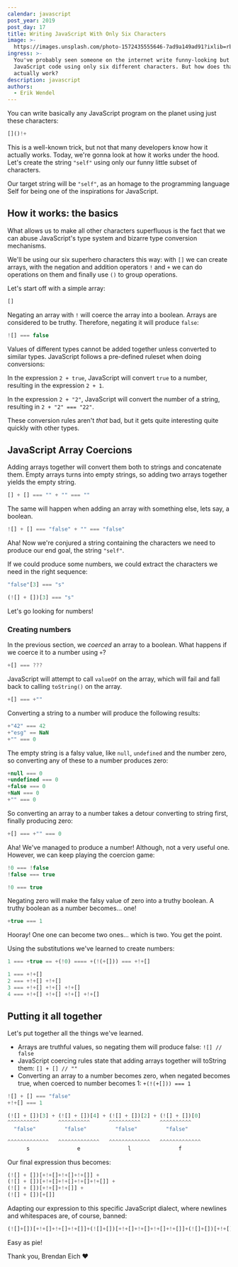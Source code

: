 ```yaml
---
calendar: javascript
post_year: 2019
post_day: 17
title: Writing JavaScript With Only Six Characters
image: >-
  https://images.unsplash.com/photo-1572435555646-7ad9a149ad91?ixlib=rb-1.2.1&ixid=eyJhcHBfaWQiOjEyMDd9&auto=format&fit=crop&w=2250&q=80
ingress: >-
  You've probably seen someone on the internet write funny-looking but runnable
  JavaScript code using only six different characters. But how does that
  actually work?
description: javascript
authors:
  - Erik Wendel
---
```


You can write basically any JavaScript program on the planet using just these characters:

```js
[]()!+
```

This is a well-known trick, but not that many developers know how it actually works. Today, we're gonna look at how it works under the hood. Let's create the string `"self"` using only our funny little subset of characters.

Our target string will be `"self"`, as an homage to the programming language Self for being one of the inspirations for JavaScript.

## How it works: the basics

What allows us to make all other characters superfluous is the fact that we can abuse JavaScript's type system and bizarre type conversion mechanisms.

We'll be using our six superhero characters this way: with `[]` we can create arrays, with the negation and addition operators `!` and `+` we can do operations on them and finally use `()` to group operations.


Let's start off with a simple array:

```js
[]
```

Negating an array with `!` will coerce the array into a boolean. Arrays are considered to be truthy. Therefore, negating it will produce `false`:

```js
![] === false
```

Values of different types cannot be added together unless converted to similar types. JavaScript follows a pre-defined ruleset when doing conversions:

In the expression `2 + true`, JavaScript will convert `true` to a number, resulting in the expression `2 + 1`.

In the expression `2 + "2"`, JavaScript will convert the number of a string, resulting in `2 + "2" === "22"`.

These conversion rules aren't _that_ bad, but it gets quite interesting quite quickly with other types.

## JavaScript Array Coercions

Adding arrays together will convert them both to strings and concatenate them. Empty arrays turns into empty strings, so adding two arrays together yields the empty string.

```js
[] + [] === "" + "" === ""
```

The same will happen when adding an array with something else, lets say, a boolean.

```js
![] + [] === "false" + "" === "false"
```

Aha! Now we're conjured a string containing the characters we need to produce our end goal, the string `"self"`.

If we could produce some numbers, we could extract the characters we need in the right sequence:


```js
"false"[3] === "s"

(![] + [])[3] === "s"
```

Let's go looking for numbers!

### Creating numbers

In the previous section, we _coerced_ an array to a boolean.
What happens if we coerce it to a number using `+`?

```js
+[] === ???
```

JavaScript will attempt to call `valueOf` on the array, which will fail and fall back to calling `toString()` on the array.

```js
+[] === +""
```

Converting a string to a number will produce the following results:

```js
+"42" === 42
+"esg" == NaN
+"" === 0
```

The empty string is a falsy value, like `null`, `undefined` and the number zero, so converting any of these to a number produces zero:

```js
+null === 0
+undefined === 0
+false === 0
+NaN === 0
+"" === 0
```
So converting an array to a number takes a detour converting to string first, finally producing zero:

```js
+[] === +"" === 0
```

Aha! We've managed to produce a number! Although, not a very useful one.
However, we can keep playing the coercion game:


```js
!0 === !false
!false === true

!0 === true
```

Negating zero will make the falsy value of zero into a truthy boolean.
A truthy boolean as a number becomes... one!

```js
+true === 1
```

Hooray! One one can become two ones... which is two. You get the point.

Using the substitutions we've learned to create numbers:

```js
1 === +true == +(!0) ==== +(!(+[])) === +!+[]

1 === +!+[]
2 === +!+[] +!+[]
3 === +!+[] +!+[] +!+[]
4 === +!+[] +!+[] +!+[] +!+[]
```

## Putting it all together

Let's put together all the things we've learned.

* Arrays are truthful values, so negating them will produce false: `![] // false`
* JavaScript coercing rules state that adding arrays together will toString them: `[] + [] // ""`
* Converting an array to a number becomes zero, when negated becomes true, when coerced to number becomes 1: `+(!(+[])) === 1`


```js
![] + [] === "false"
+!+[] === 1

(![] + [])[3] + (![] + [])[4] + (![] + [])[2] + (![] + [])[0]
^^^^^^^^^^      ^^^^^^^^^^      ^^^^^^^^^^      ^^^^^^^^^^      
  "false"         "false"         "false"         "false"       

^^^^^^^^^^^^^   ^^^^^^^^^^^^^   ^^^^^^^^^^^^^   ^^^^^^^^^^^^^    
      s               e               l               f         
```

Our final expression thus becomes:


```js
(![] + [])[+!+[]+!+[]+!+[]] + 
(![] + [])[+!+[]+!+[]+!+[]+!+[]] + 
(![] + [])[+!+[]+!+[]] +
(![] + [])[+[]]

```

Adapting our expression to this specific JavaScript dialect, where newlines and whitespaces are, of course, banned:

```js
(![]+[])[+!+[]+!+[]+!+[]]+(![]+[])[+!+[]+!+[]+!+[]+!+[]]+(![]+[])[+!+[]+!+[]]+(![]+[])[+[]]
```

Easy as pie!

Thank you, Brendan Eich ❤️















